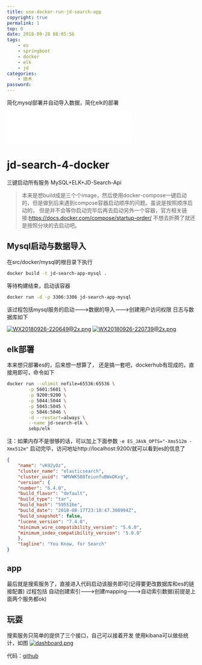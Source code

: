 ```yaml
---
title: use-docker-run-jd-search-app
copyright: true
permalink: 1
top: 0
date: 2018-09-28 08:05:56
tags:
    - es
    - springboot
    - docker
    - elk
    - jd
categories:
    - 技术
password:
---
```


简化mysql部署并自动导入数据，简化elk的部署

<!--more-->

<iframe frameborder="no" border="0" marginwidth="0" marginheight="0" width=330 height=86 src="//music.163.com/outchain/player?type=2&id=1883422&auto=1&height=66"></iframe>

# jd-search-4-docker

三键启动所有服务
MySQL+ELK+JD-Search-Api

> 本来是想build成是三个个image，然后使用docker-compose一键启动的，但是做到后来遇到compose容器启动顺序的问题。虽说是按照顺序启动的，
但是并不会等你启动完毕后再去启动另外一个容器，官方相关链接:https://docs.docker.com/compose/startup-order/ 不想去折腾了就还是按照分块的去启动吧。

## Mysql启动与数据导入

在src/docker/mysql的根目录下执行
```bash
docker build -t jd-search-app-mysql .
```

等待构建结束，启动该容器
```bash
docker run -d -p 3306:3306 jd-search-app-mysql 
```
该过程包括mysql服务的启动--->数据的导入--->创建用户访问权限
日志与数据库如下

[![WX20180926-220649@2x.png](https://i.loli.net/2018/09/26/5bab930495914.png)](https://i.loli.net/2018/09/26/5bab930495914.png)
[![WX20180926-220739@2x.png](https://i.loli.net/2018/09/26/5bab9304d4b94.png)](https://i.loli.net/2018/09/26/5bab9304d4b94.png)



## elk部署
本来想只部署es的，后来想一想算了， 还是搞一套吧，dockerhub有现成的，直接用即可，命令如下

```bash
docker run --ulimit nofile=65536:65536 \
        -p 5601:5601 \
        -p 9200:9200 \
        -p 5044:5044 \
        -p 5045:5045 \
        -p 5046:5046 \
        -d --restart=always \
        --name jd-search-elk \
        sebp/elk
```
注：如果内存不是很够的话，可以加上下面参数
`-e ES_JAVA_OPTS="-Xms512m -Xmx512m"`
启动完毕，访问地址http://localhost:9200/就可以看到es的信息了
```json
{
    "name": "vK92yOz",
    "cluster_name": "elasticsearch",
    "cluster_uuid": "WMVWK588TeiunfuBWxDKxg",
    "version": {
    "number": "6.4.0",
    "build_flavor": "default",
    "build_type": "tar",
    "build_hash": "595516e",
    "build_date": "2018-08-17T23:18:47.308994Z",
    "build_snapshot": false,
    "lucene_version": "7.4.0",
    "minimum_wire_compatibility_version": "5.6.0",
    "minimum_index_compatibility_version": "5.0.0"
    },
    "tagline": "You Know, for Search"
}
```

## app

最后就是搜索服务了，直接进入代码启动该服务即可(记得要更改数据库和es的链接配置)
过程包括
自动创建索引--->创建mapping--->自动索引数据(前提是上面两个服务都ok)

## 玩耍

搜索服务只简单的提供了三个接口，自己可以接着开发
使用kibana可以做些统计，如图
[![dashboard.png](https://i.loli.net/2018/09/27/5bace96366f3c.png)](https://i.loli.net/2018/09/27/5bace96366f3c.png)


代码：[github](https://github.com/vector4wang/elasticsearch-quick/tree/jd-search-4-docker)
